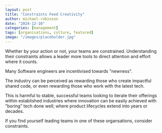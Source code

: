 ```yaml
---
layout: post
title: "Constraints Feed Creativity"
author: michael-robinson
date: "2024-12-10"
categories: [management]
tags: [organisations, culture, featured]
image: "/images/placeholder.jpg"
---
```


Whether by your action or not, your teams are constrained. Understanding their constraints allows a leader more tools to direct attention and effort where it counts.

Many Software engineers are incentivised towards "newness".

The industry can be perceived as rewarding those who create impactful shared code, or even rewarding those who work with the latest tech.

This is harmful to stable, successful teams looking to iterate their offerings within established industries where innovation can be easily achieved with "boring" tech done well; where product lifecycles extend into years or decades.

If you find yourself leading teams in one of these organsations, consider constraints.
